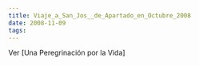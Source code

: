 ```yaml
---
title: Viaje_a_San_Jos__de_Apartado_en_Octubre_2008
date: 2008-11-09
tags:
---
```

Ver [Una Peregrinación por la Vida] 

